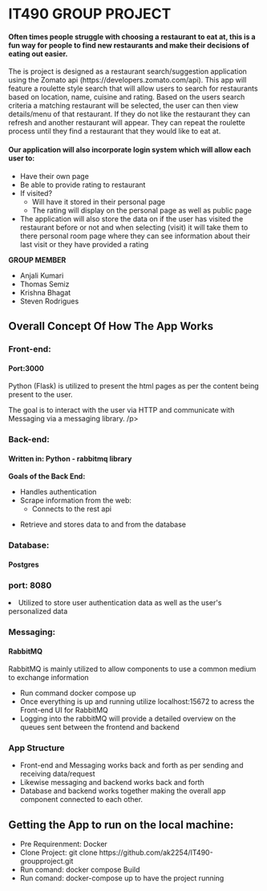 <h1>IT490 GROUP PROJECT</h1>

<h4>Often times people struggle with choosing a restaurant to eat at, this is a fun way for people to find new restaurants and make their decisions of eating out easier.
</h4>

<p>The is project is designed as a restaurant search/suggestion application using the Zomato api (https://developers.zomato.com/api). This app will feature a roulette style search that will allow users to search for restaurants based on location, name, cuisine and rating. Based on the users search criteria a matching restaurant will be selected, the user can then view details/menu of that restaurant. If they do not like the restaurant they can refresh and another restaurant will appear. They can repeat the roulette process until they find a restaurant that they would like to eat at. 
</p>

<h4>Our application will also incorporate login system which will allow each user to:
</h4>
<ul><li>Have their own page</li> 
<li>Be able to provide rating to restaurant 
</li>
<li>
If  visited?
<ul> <li>Will have it stored in their personal page 
 </li>
 <li>The rating will display on the personal page as well as public page </li>
 
 </ul>
<li> 
The application will also store the data on if the user has visited the restaurant before or not and when selecting (visit) it will take them to there personal room page where they can see information about their last visit or they have provided a rating 

</li>


</ul>

**GROUP MEMBER**  
    <ul>
    <li> Anjali Kumari</li>
    <li>Thomas Semiz</li>
    <li>Krishna Bhagat</li>
    <li>Steven Rodrigues</li>
     </ul> 
    
   
    



<h2> Overall Concept Of How The App Works </h2>

<h3>Front-end:</h3>
<h4>Port:3000</h4>
<p>Python (Flask) is utilized to present the html pages as per the content being present to the user. </p>
<p> The goal is to interact with the user via HTTP and communicate with Messaging via a messaging library. /p>

<h3>Back-end:</h3>
<h4>Written in: Python - rabbitmq library</h4>

**Goals of the Back End:**
     <ul><li>Handles authentication</li>
     <li>Scrape information from the web: 
     <ul><li> Connects to the rest api
     </li>
     
           
 </ul>
     </li>
      <li>Retrieve and stores data to and from the database </li>
      
   </ul>
     





<h3>Database:</h3>
<h4>Postgres</h4>
<h3> port: 8080 </h3>
<li>Utilized to store user authentication data as well as the user's personalized data</li>

<h3>Messaging:</h3>
<h4>RabbitMQ</h4>
<p>RabbitMQ is mainly utilized to allow components to use a common medium to exchange information
</p>
<ul><li>Run command docker compose up </li>
<li>Once everything is up and running utilize localhost:15672 to acress the Front-end UI for RabbitMQ</li>
<li>Logging into the rabbitMQ will provide a detailed overview on the queues sent between the frontend and backend</li>
</ul>

<h3>App Structure</h3>
   <ul><li> Front-end and Messaging works back and forth as per sending and receiving data/request</li> 
   <li>Likewise messaging and backend works back and forth</li>
   <li>Database and backend works together making the overall app component connected to each other.</li>
   
   </ul>
   
   <h2> Getting the App to run on the local machine:</h2>
   
   <ul> <li> Pre Requirenment: Docker </li>
   <li>Clone Project: git clone https://github.com/ak2254/IT490-groupproject.git </li>
   <li> Run comand: docker compose Build</li>
   <li> Run comand: docker-compose up to have the project running</li>
      
   
   </ul>
   
